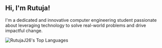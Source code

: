 ## Hi, I'm Rutuja!

I'm a dedicated and innovative computer engineering student passionate about leveraging technology to solve real-world problems and drive impactful change.


![RutujaJ26's Top Languages](https://github-readme-stats.vercel.app/api/top-langs/?username=RutujaJ26&theme=dark&show_icons=true&hide_border=true&layout=compact)
